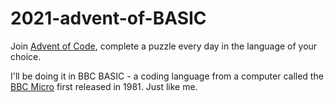 # 2021-advent-of-BASIC

Join [Advent of Code](https://adventofcode.com/), complete a puzzle every day in the language of your choice.

I'll be doing it in BBC BASIC - a coding language from a computer called the [BBC Micro](https://en.wikipedia.org/wiki/BBC_Micro) first released in 1981. Just like me.
